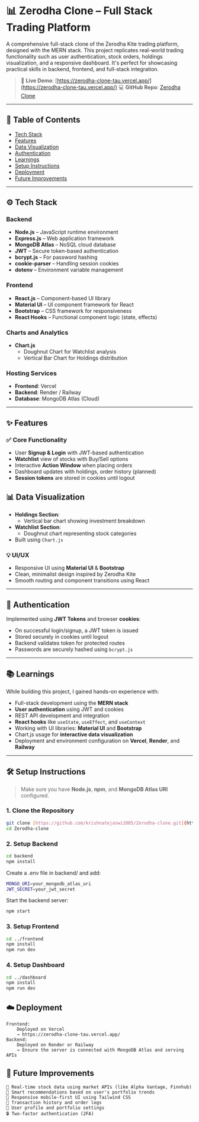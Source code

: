# 📊 Zerodha Clone – Full Stack Trading Platform

A comprehensive full-stack clone of the Zerodha Kite trading platform, designed with the MERN stack. This project replicates real-world trading functionality such as user authentication, stock orders, holdings visualization, and a responsive dashboard. It's perfect for showcasing practical skills in backend, frontend, and full-stack integration.

>   🚀 **Live Demo**: [https://zerodha-clone-tau.vercel.app/](https://zerodha-clone-tau.vercel.app/)
>   💻 **GitHub Repo**: [Zerodha Clone](https://github.com/krishnatejaswi2005/Zerodha-clone)

---

## 📌 Table of Contents

* [Tech Stack](#tech-stack)
* [Features](#features)
* [Data Visualization](#data-visualization)
* [Authentication](#authentication)
* [Learnings](#learnings)
* [Setup Instructions](#setup-instructions)
* [Deployment](#deployment)
* [Future Improvements](#future-improvements)


---

## ⚙️ Tech Stack

### Backend

* **Node.js** – JavaScript runtime environment
* **Express.js** – Web application framework
* **MongoDB Atlas** – NoSQL cloud database
* **JWT** – Secure token-based authentication
* **bcrypt.js** – For password hashing
* **cookie-parser** – Handling session cookies
* **dotenv** – Environment variable management

### Frontend

* **React.js** – Component-based UI library
* **Material UI** – UI component framework for React
* **Bootstrap** – CSS framework for responsiveness
* **React Hooks** – Functional component logic (state, effects)

### Charts and Analytics

* **Chart.js**
    * Doughnut Chart for Watchlist analysis
    * Vertical Bar Chart for Holdings distribution

### Hosting Services

* **Frontend**: Vercel
* **Backend**: Render / Railway
* **Database**: MongoDB Atlas (Cloud)

---

## ✨ Features

### ✅ Core Functionality

* User **Signup & Login** with JWT-based authentication
* **Watchlist** view of stocks with Buy/Sell options
* Interactive **Action Window** when placing orders
* Dashboard updates with holdings, order history (planned)
* **Session tokens** are stored in cookies until logout

## 📊 Data Visualization

* **Holdings Section**:
    * Vertical bar chart showing investment breakdown
* **Watchlist Section**:
    * Doughnut chart representing stock categories
* Built using `Chart.js`

### 💡 UI/UX

* Responsive UI using **Material UI** & **Bootstrap**
* Clean, minimalist design inspired by Zerodha Kite
* Smooth routing and component transitions using React

---

## 🔐 Authentication

Implemented using **JWT Tokens** and browser **cookies**:

* On successful login/signup, a JWT token is issued
* Stored securely in cookies until logout
* Backend validates token for protected routes
* Passwords are securely hashed using `bcrypt.js`

---

## 📚 Learnings

While building this project, I gained hands-on experience with:

* Full-stack development using the **MERN stack**
* **User authentication** using JWT and cookies
* REST API development and integration
* **React hooks** like `useState`, `useEffect`, and `useContext`
* Working with UI libraries: **Material UI** and **Bootstrap**
* Chart.js usage for **interactive data visualization**
* Deployment and environment configuration on **Vercel**, **Render**, and **Railway**

---

## 🛠️ Setup Instructions

>   Make sure you have **Node.js**, **npm**, and **MongoDB Atlas URI** configured.

### 1. Clone the Repository

```bash
git clone [https://github.com/krishnatejaswi2005/Zerodha-clone.git](https://github.com/krishnatejaswi2005/Zerodha-clone.git)
cd Zerodha-clone
```
### 2. Setup Backend
```bash
cd backend
npm install
```
 Create a .env file in backend/ and add:
```bash
MONGO_URI=your_mongodb_atlas_uri
JWT_SECRET=your_jwt_secret
```

Start the backend server:
```bash
npm start
```
### 3. Setup Frontend
```bash
cd ../frontend
npm install
npm run dev
```

### 4. Setup Dashboard
```bash
cd ../dashboard
npm install
npm run dev
```

## ☁️ Deployment

    Frontend:
        Deployed on Vercel
        → https://zerodha-clone-tau.vercel.app/
    Backend:
        Deployed on Render or Railway
        → Ensure the server is connected with MongoDB Atlas and serving APIs

## 🔮 Future Improvements

    🔁 Real-time stock data using market APIs (like Alpha Vantage, Finnhub)
    🧠 Smart recommendations based on user's portfolio trends
    📱 Responsive mobile-first UI using Tailwind CSS
    🧾 Transaction history and order logs
    📑 User profile and portfolio settings
    🔒 Two-factor authentication (2FA)
